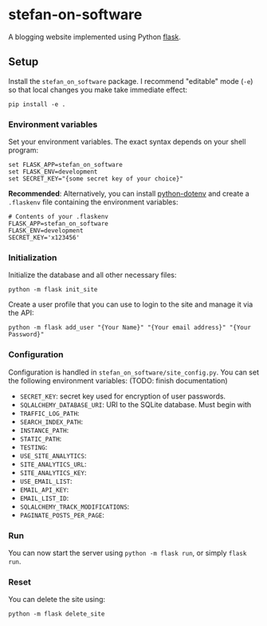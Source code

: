 # stefan-on-software

A blogging website implemented using Python [flask](https://palletsprojects.com/p/flask/).

## Setup

Install the `stefan_on_software` package. I recommend "editable" mode (`-e`) so that local changes you make take immediate effect:
```shell
pip install -e .
```

### Environment variables

Set your environment variables. The exact syntax depends on your shell program:
```shell
set FLASK_APP=stefan_on_software
set FLASK_ENV=development
set SECRET_KEY="{some secret key of your choice}"
```

**Recommended**: Alternatively, you can install [python-dotenv](https://pypi.org/project/python-dotenv/) and create a `.flaskenv` file containing the environment variables:
```
# Contents of your .flaskenv
FLASK_APP=stefan_on_software
FLASK_ENV=development
SECRET_KEY='x123456'
```

### Initialization

Initialize the database and all other necessary files:
```shell
python -m flask init_site
```

Create a user profile that you can use to login to the site and manage it via the API:
```shell
python -m flask add_user "{Your Name}" "{Your email address}" "{Your Password}"
```

### Configuration

Configuration is handled in `stefan_on_software/site_config.py`. You can set the following environment variables: (TODO: finish documentation)

- `SECRET_KEY`: secret key used for encryption of user passwords.
- `SQLALCHEMY_DATABASE_URI`: URI to the SQLite database. Must begin with 
- `TRAFFIC_LOG_PATH`:
- `SEARCH_INDEX_PATH`:
- `INSTANCE_PATH`:
- `STATIC_PATH`:
- `TESTING`:
- `USE_SITE_ANALYTICS`:
- `SITE_ANALYTICS_URL`:
- `SITE_ANALYTICS_KEY`:
- `USE_EMAIL_LIST`:
- `EMAIL_API_KEY`:
- `EMAIL_LIST_ID`:
- `SQLALCHEMY_TRACK_MODIFICATIONS`:
- `PAGINATE_POSTS_PER_PAGE`:

### Run

You can now start the server using `python -m flask run`, or simply `flask run`.

### Reset

You can delete the site using:
```shell
python -m flask delete_site
```
